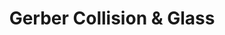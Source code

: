 ---
title: "Gerber Collision & Glass"
url: /ann-arbor/gerber-collision-and-glass/
shop: car repair
---